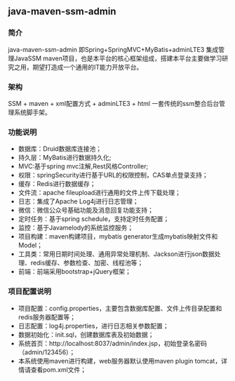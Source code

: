 ## java-maven-ssm-admin

### 简介
java-maven-ssm-admin 即Spring+SpringMVC+MyBatis+adminLTE3 集成管理JavaSSM maven项目，也是本平台的核心框架组成，搭建本平台主要做学习研究之用，期望打造成一个通用的IT能力开放平台。


### 架构

SSM + maven + xml配置方式 + adminLTE3 + html 一套传统的ssm整合后台管理系统脚手架。

### 功能说明
- 数据库：Druid数据库连接池；
- 持久层：MyBatis进行数据持久化;
- MVC:基于spring mvc注解,Rest风格Controller;
- 权限：springSecurity进行基于URL的权限控制，CAS单点登录支持；
- 缓存：Redis进行数据缓存；
- 文件流：apache fileupload进行通用的文件上传下载处理；
- 日志：集成了Apache Log4j进行日志管理；
- 微信：微信公众号基础功能及消息回复功能支持；
- 定时任务：基于spring schedule，支持定时任务配置；
- 监控：基于Javamelody的系统监控服务；
- 项目构建：maven构建项目，mybatis generator生成mybatis映射文件和Model；
- 工具类：常用日期时间处理、通用异常处理机制、Jackson进行json数据处理、redis缓存、参数检查、加密、线程池等；
- 前端：前端采用bootstrap+jQuery框架；

### 项目配置说明
- 项目配置：config.properties，主要包含数据库配置、文件上传目录配置和redis服务器配置等；
- 日志配置：log4j.properties，进行日志相关参数配置；
- 数据初始化：init.sql，创建数据库表及初始数据；
- 系统首页：http://localhost:8037/admin/index.jsp，初始登录名密码（admin/123456）；
- 本系统使用maven进行构建，web服务器默认使用maven plugin tomcat，详情请查看pom.xml文件；


